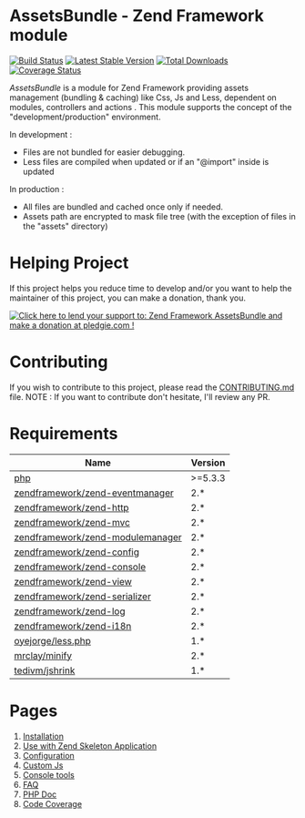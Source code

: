 # AssetsBundle - Zend Framework module

[![Build Status](https://travis-ci.org/neilime/zf2-assets-bundle.svg?branch=master)](https://travis-ci.org/neilime/zf2-assets-bundle)
[![Latest Stable Version](https://poser.pugx.org/neilime/zf2-assets-bundle/v/stable.svg)](https://packagist.org/packages/neilime/zf2-assets-bundle)
[![Total Downloads](https://poser.pugx.org/neilime/zf2-assets-bundle/downloads.svg)](https://packagist.org/packages/neilime/zf2-assets-bundle)
[![Coverage Status](https://coveralls.io/repos/github/neilime/zf2-assets-bundle/badge.svg?branch=master)](https://coveralls.io/github/neilime/zf2-assets-bundle?branch=master)

_AssetsBundle_ is a module for Zend Framework providing assets management (bundling & caching) like Css, Js and Less, dependent on modules, controllers and actions .
This module supports the concept of the "development/production" environment.

In development :
 - Files are not bundled for easier debugging.
 - Less files are compiled when updated or if an "@import" inside is updated

In production :
 - All files are bundled and cached once only if needed.
 - Assets path are encrypted to mask file tree (with the exception of files in the "assets" directory)

# Helping Project

If this project helps you reduce time to develop and/or you want to help the maintainer of this project, you can make a donation, thank you.

<a href='https://pledgie.com/campaigns/26668'><img alt='Click here to lend your support to: Zend Framework AssetsBundle and make a donation at pledgie.com !' src='https://pledgie.com/campaigns/26668.png?skin_name=chrome' border='0' ></a>

# Contributing

If you wish to contribute to this project, please read the [CONTRIBUTING.md](CONTRIBUTING.md) file.
NOTE : If you want to contribute don't hesitate, I'll review any PR.

# Requirements

Name | Version
-----|--------
[php](https://secure.php.net/) | >=5.3.3
[zendframework/zend-eventmanager](https://github.com/zendframework/zend-eventmanager) | 2.*
[zendframework/zend-http](https://github.com/zendframework/zend-http) | 2.*
[zendframework/zend-mvc](https://github.com/zendframework/zend-mvc) | 2.*
[zendframework/zend-modulemanager](https://github.com/zendframework/zend-modulemanager) | 2.*
[zendframework/zend-config](https://github.com/zendframework/zend-config) | 2.*
[zendframework/zend-console](https://github.com/zendframework/zend-console) | 2.*
[zendframework/zend-view](https://github.com/zendframework/zend-view) | 2.*
[zendframework/zend-serializer](https://github.com/zendframework/zend-serializer) | 2.*
[zendframework/zend-log](https://github.com/zendframework/zend-log) | 2.*
[zendframework/zend-i18n](https://github.com/zendframework/zend-i18n) | 2.*
[oyejorge/less.php](https://github.com/oyejorge/less.php) | 1.*
[mrclay/minify](https://github.com/mrclay/minify) | 2.*
[tedivm/jshrink](https://github.com/tedivm/jshrink) | 1.*

# Pages

1. [Installation](https://github.com/neilime/zf2-assets-bundle/wiki/Installation)
2. [Use with Zend Skeleton Application](https://github.com/neilime/zf2-assets-bundle/wiki/Use-with-Zend-Skeleton-Application)
3. [Configuration](https://github.com/neilime/zf2-assets-bundle/wiki/Configuration)
4. [Custom Js](https://github.com/neilime/zf2-assets-bundle/wiki/Custom-Js)
5. [Console tools](https://github.com/neilime/zf2-assets-bundle/wiki/Console-tools)
6. [FAQ](https://github.com/neilime/zf2-assets-bundle/wiki/FAQ)
7. [PHP Doc](http://neilime.github.io/zf2-assets-bundle/phpdoc/)
8. [Code Coverage](http://neilime.github.io/zf2-assets-bundle/coverage/)
